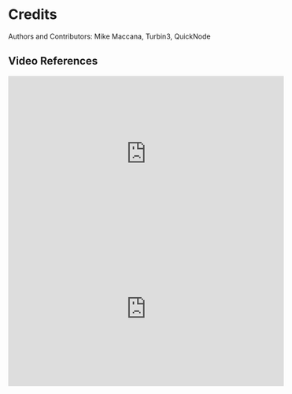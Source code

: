 # Credits

Authors and Contributors: Mike Maccana, Turbin3, QuickNode

## Video References

<iframe width="560" height="315" src="https://www.youtube-nocookie.com/embed/x7OoYpoWAVM?si=Nm_RbX83KfUDJqlk" title="YouTube video player" frameborder="0" allow="accelerometer; autoplay; clipboard-write; encrypted-media; gyroscope; picture-in-picture; web-share" referrerpolicy="strict-origin-when-cross-origin" allowfullscreen></iframe>

<iframe width="560" height="315" src="https://www.youtube-nocookie.com/embed/B5eBWWQfQuM?si=Xq_SVrc7F9QcrOVz" title="YouTube video player" frameborder="0" allow="accelerometer; autoplay; clipboard-write; encrypted-media; gyroscope; picture-in-picture; web-share" referrerpolicy="strict-origin-when-cross-origin" allowfullscreen></iframe>